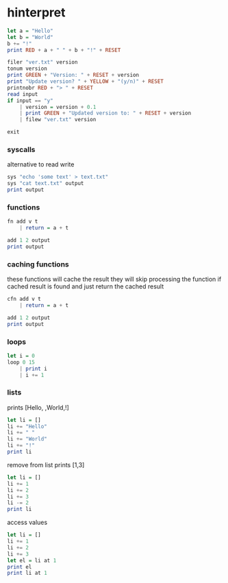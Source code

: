 # hinterpret
 
```haskell
let a = "Hello"
let b = "World"
b += "!"
print RED + a + " " + b + "!" + RESET

filer "ver.txt" version
tonum version
print GREEN + "Version: " + RESET + version 
print "Update version? " + YELLOW + "(y/n)" + RESET
printnobr RED + "> " + RESET
read input
if input == "y"
    | version = version + 0.1
    | print GREEN + "Updated version to: " + RESET + version
    | filew "ver.txt" version

exit
```

### syscalls
alternative to read write
```haskell
sys "echo 'some text' > text.txt"
sys "cat text.txt" output
print output
```

### functions
```haskell
fn add v t 
    | return = a + t

add 1 2 output
print output
```

### caching functions
these functions will cache the result
they will skip processing the function if cached result is found and just return the cached result
```haskell
cfn add v t 
    | return = a + t

add 1 2 output
print output
```

### loops
```haskell
let i = 0
loop 0 15
    | print i
    | i += 1
```

### lists
prints [Hello, ,World,!]
```haskell
let li = []
li += "Hello"
li += " "
li += "World"
li += "!"
print li
```
remove from list
prints [1,3]
```haskell
let li = []
li += 1
li += 2
li += 3
li -= 2
print li
```

access values
```haskell
let li = []
li += 1
li += 2
li += 3
let el = li at 1
print el
print li at 1
```
